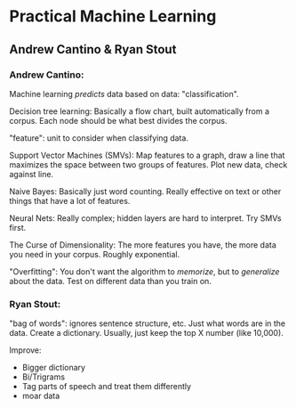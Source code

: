 # Practical Machine Learning
## Andrew Cantino & Ryan Stout

### Andrew Cantino:

Machine learning _predicts_ data based on data: "classification".

Decision tree learning: Basically a flow chart, built automatically from a
corpus. Each node should be what best divides the corpus.

"feature": unit to consider when classifying data.

Support Vector Machines (SMVs): Map features to a graph, draw a line that
maximizes the space between two groups of features. Plot new data, check against
line.

Naive Bayes: Basically just word counting. Really effective on text or other
things that have a lot of features.

Neural Nets: Really complex; hidden layers are hard to interpret. Try SMVs
first.

The Curse of Dimensionality: The more features you have, the more data you need
in your corpus. Roughly exponential.

"Overfitting": You don't want the algorithm to *memorize*, but to *generalize*
about the data. Test on different data than you train on.


### Ryan Stout:

"bag of words": ignores sentence structure, etc. Just what words are in the
data. Create a dictionary. Usually, just keep the top X number (like 10,000).

Improve:
* Bigger dictionary
* Bi/Trigrams
* Tag parts of speech and treat them differently
* moar data
